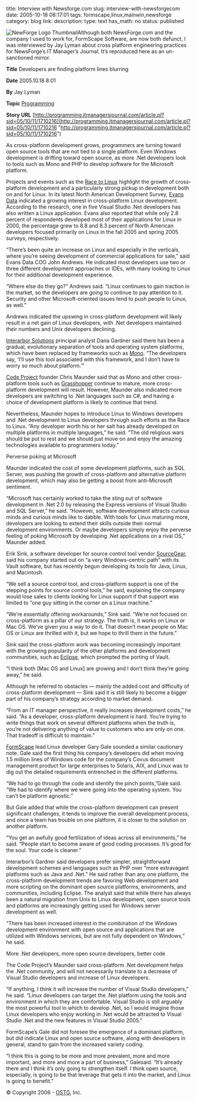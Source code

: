 title: Interview with Newsforge.com
slug: interview-with-newsforgecom
date: 2005-10-18 08:17:01
tags: formscape,linux,mainwin,newsforge
category: blog
link: 
description: 
type: text
has_math: no
status: published

![NewForge Logo Thumbnail](/wp-content/uploads/2009/01/newsforge_thumbnail.png "NewForge Logo Thumbnail")Although both NewsForge.com and the company I used to work for, FormScape Software, are now both defunct, I was interviewed by Jay Lyman about cross platform engineering practices for NewsForge’s IT Manager’s Journal. It’s reproduced here as an un-sanctioned mirror.

<!-- TEASER_END -->


**Title** Developers are finding platform lines blurring



**Date** 2005.10.18 8:01



**By** Jay Lyman



**Topic** [Programming](http://programming.itmanagersjournal.com/search.pl?tid=10 "http://programming.itmanagersjournal.com/search.pl?tid=10")



**Story URL**  [http://programming.itmanagersjournal.com/article.pl?sid=05/10/11/1710216](http://programming.itmanagersjournal.com/article.pl?sid=05/10/11/1710216 "http://programming.itmanagersjournal.com/article.pl?sid=05/10/11/1710216")






As cross-platform development grows, programmers are turning toward open source tools that are not tied to a single platform. Even Windows development is drifting toward open source, as more .Net developers look to tools such as Mono and PHP to develop software for the Microsoft platform.



Projects and events such as the [Race to Linux](http://trends.newsforge.com/article.pl?sid=05/09/16/204235 "http://trends.newsforge.com/article.pl?sid=05/09/16/204235") highlight the growth of cross-platform development and a particularly strong pickup in development both on and for Linux. In its latest North American Development Survey, [Evans Data](http://www.evansdata.com/n2/index.shtml "http://www.evansdata.com/n2/index.shtml") indicated a growing interest in cross-platform Linux development. According to the research, one in five Visual Studio .Net developers has also written a Linux application. Evans also reported that while only 2.8 percent of respondents developed most of their applications for Linux in 2000, the percentage grew to 8.8 and 8.3 percent of North American developers focused primarily on Linux in the fall 2005 and spring 2005 surveys, respectively.



“There’s been quite an increase on Linux and especially in the verticals, where you’re seeing development of commercial applications for sale,” said Evans Data COO John Andrews. He indicated most developers use two or three different development approaches or IDEs, with many looking to Linux for their additional development experience.



“Where else do they go?” Andrews said. “Linux continues to gain traction in the market, so the developers are going to continue to pay attention to it. Security and other Microsoft-oriented issues tend to push people to Linux, as well.”



Andrews indicated the upswing in cross-platform development will likely result in a net gain of Linux developers, with .Net developers maintained their numbers and Unix developers declining.



[Interarbor Solutions](http://www.interarbor-solutions.com/home.html "http://www.interarbor-solutions.com/home.html") principal analyst Dana Gardner said there has been a gradual, evolutionary separation of tools and operating system platforms, which have been replaced by frameworks such as [Mono](http://www.mono-project.com/Main_Page "http://www.mono-project.com/Main_Page"). “The developers say, ‘I’ll use this tool associated with this framework, and I don’t have to worry so much about platform.’”



[Code Project](http://www.codeproject.com/ "http://www.codeproject.com/") founder Chris Maunder said that as Mono and other cross-platform tools such as [Grasshopper](http://dev.mainsoft.com/ "http://dev.mainsoft.com/") continue to mature, more cross-platform development will result. However, Maunder also indicated more developers are switching to .Net languages such as C#, and having a choice of development platform is likely to continue that trend.



Nevertheless, Maunder hopes to introduce Linux to Windows developers and .Net development to Linux developers through such efforts as the Race to Linux. “Any developer worth his or her salt has already developed on multiple platforms in multiple languages,” he said. “The old religious wars should be put to rest and we should just move on and enjoy the amazing technologies available to programmers today.”



Perverse poking at Microsoft



Maunder indicated the cost of some development platforms, such as SQL Server, was pushing the growth of cross-platform and alternative platform development, which may also be getting a boost from anti-Microsoft sentiment.



“Microsoft has certainly worked to take the sting out of software development in .Net 2.0 by releasing the Express versions of Visual Studio and SQL Server,” he said. “However, software development attracts curious minds and curious minds like to dabble. With tools for Linux maturing more, developers are looking to extend their skills outside their normal development environments. Or maybe developers simply enjoy the perverse feeling of poking Microsoft by developing .Net applications on a rival OS,” Maunder added.



Erik Sink, a software developer for source control tool vendor [SourceGear](http://www.sourcegear.com/ "http://www.sourcegear.com/"), said his company started out on “a very Windows-centric path” with its Vault software, but has recently begun developing its tools for Java, Linux, and Macintosh.



“We sell a source control tool, and cross-platform support is one of the stepping points for source control tools,” he said, explaining the company would lose sales to clients looking for Linux support if that support was limited to “one guy sitting in the corner on a Linux machine.”



“We’re essentially offering workarounds,” Sink said. “We’re not focused on cross-platform as a pillar of our strategy. The truth is, it works on Linux or Mac OS. We’ve given you a way to do it. That doesn’t mean people on Mac OS or Linux are thrilled with it, but we hope to thrill them in the future.”



Sink said the cross-platform work was becoming increasingly important with the growing popularity of the other platforms and development communities, such as [Eclipse](http://www.eclipse.org/ "http://www.eclipse.org/"), which prompted the porting of Vault.



“I think both [Mac OS and Linux] are growing and I don’t think they’re going away,” he said.



Although he referred to obstacles — mainly the added cost and difficulty of cross-platform development — Sink said it is still likely to become a bigger part of his company’s strategy according to market demand.



“From an IT manager perspective, it really increases development costs,” he said. “As a developer, cross-platform development is hard. You’re trying to write things that work on several different platforms when the truth is, you’re not delivering anything of value to customers who are only on one. That tradeoff is difficult to maintain.”



[FormScape](http://www.formscape.com/index.htm "http://www.formscape.com/index.htm") lead Linux developer Gary Gale sounded a similar cautionary note. Gale said the first thing his company’s developers did when moving 1.5 million lines of Windows code for the company’s Covus document management product for large enterprises to Solaris, AIX, and Linux was to dig out the detailed requirements entrenched in the different platforms.



“We had to go through the code and identify the pinch points,”Gale said. “We had to identify where we were going into the operating system. You can’t be platform agnostic.”



But Gale added that while the cross-platform development can present significant challenges, it tends to improve the overall development process, and once a team has trouble on one platform, it is closer to the solution on another platform.



“You get an awfully good fertilization of ideas across all environments,” he said. “People start to become aware of good coding processes. It’s good for the soul. Your code is cleaner.”



Interarbor’s Gardner said developers prefer simpler, straightforward development schemes and languages such as PHP over “more extravagant platforms such as Java and .Net.” He said rather than any one platform, the cross-platform development trends are favoring Web development and more scripting on the dominant open source platforms, environments, and communities, including Eclipse. The analyst said that while there has always been a natural migration from Unix to Linux development, open source tools and platforms are increasingly getting used for Windows server development as well.



“There has been increased interest in the combination of the Windows development environment with open source and applications that are utilized with Windows services, but are not fully dependent on Windows,” he said.



More .Net developers, more open source developers, better code



The Code Project’s Maunder said cross-platform .Net development helps the .Net community, and will not necessarily translate to a decrease of Visual Studio developers and increase of Linux developers.



“If anything, I think it will increase the number of Visual Studio developers,” he said. “Linux developers can target the .Net platform using the tools and environment in which they are comfortable. Visual Studio is still arguably the most powerful tool in which to develop .Net, so I would imagine those Linux developers who enjoy working in .Net would be attracted to Visual Studio .Net and the new features in Visual Studio 2005.”



FormScape’s Gale did not foresee the emergence of a dominant platform, but did indicate Linux and open source software, along with developers in general, stand to gain from the increased variety coding.



“I think this is going to be more and more prevalent, more and more important, and more and more a part of business,” Galesaid. “It’s already there and I think it’s only going to strengthen itself. I think open source, especially, is going to be that leverage that gets it into the market, and Linux is going to benefit.”



© Copyright 2006 - [OSTG](http://www.ostg.com/ "http://www.ostg.com/"), Inc.




